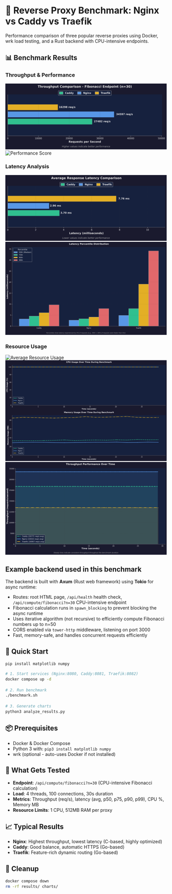 # 🚀 Reverse Proxy Benchmark: Nginx vs Caddy vs Traefik

Performance comparison of three popular reverse proxies using Docker, wrk load testing, and a Rust backend with CPU-intensive endpoints.


## 📊 Benchmark Results

### Throughput & Performance
![Throughput](charts/throughput.png)
![Performance Score](charts/performance_score.png)

### Latency Analysis
![Latency](charts/latency.png)
![Latency Percentiles](charts/latency_percentiles.png)

### Resource Usage
![Average Resource Usage](charts/average_resource_usage.png)
![Resource Usage Timeline](charts/resource_usage_timeline.png)
![Throughput Timeline](charts/throughput_timeline.png)


## Example backend used in this benchmark

The backend is built with **Axum** (Rust web framework) using **Tokio** for async runtime:
- Routes: root HTML page, `/api/health` health check, `/api/compute/fibonacci?n=30` CPU-intensive endpoint
- Fibonacci calculation runs in `spawn_blocking` to prevent blocking the async runtime
- Uses iterative algorithm (not recursive) to efficiently compute Fibonacci numbers up to n=50
- CORS enabled via `tower-http` middleware, listening on port 3000
- Fast, memory-safe, and handles concurrent requests efficiently

## 🚀 Quick Start


```bash
pip install matplotlib numpy
```

```bash
# 1. Start services (Nginx:8080, Caddy:8081, Traefik:8082)
docker compose up -d

# 2. Run benchmark
./benchmark.sh

# 3. Generate charts
python3 analyze_results.py
```

## 📦 Prerequisites

- Docker & Docker Compose
- Python 3 with: `pip3 install matplotlib numpy`
- wrk (optional - auto-uses Docker if not installed)

## 🎯 What Gets Tested

- **Endpoint**: `/api/compute/fibonacci?n=30` (CPU-intensive Fibonacci calculation)
- **Load**: 4 threads, 100 connections, 30s duration
- **Metrics**: Throughput (req/s), latency (avg, p50, p75, p90, p99), CPU %, Memory MB
- **Resource Limits**: 1 CPU, 512MB RAM per proxy

## 📈 Typical Results

- **Nginx**: Highest throughput, lowest latency (C-based, highly optimized)
- **Caddy**: Good balance, automatic HTTPS (Go-based)
- **Traefik**: Feature-rich dynamic routing (Go-based)

## 🧹 Cleanup

```bash
docker compose down
rm -rf results/ charts/
```
